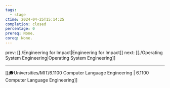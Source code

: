 ```yaml
---
tags:
  - stage
ctime: 2024-04-25T15:14:25
completion: closed
percentage: 0
prereq: None.
coreq: None.
---
```


prev: [[./Engineering for Impact|Engineering for Impact]]
next: [[./Operating System Engineering|Operating System Engineering]]

---

[[🎓Universities/MIT/6.1100 Computer Language Engineering | 6.1100 Computer Language Engineering]]